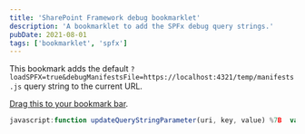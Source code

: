 ```yaml
---
title: 'SharePoint Framework debug bookmarklet'
description: 'A bookmarklet to add the SPFx debug query strings.'
pubDate: 2021-08-01
tags: ['bookmarklet', 'spfx']
---
```


This bookmark adds the default `?loadSPFX=true&debugManifestsFile=https://localhost:4321/temp/manifests.js` query string to the current URL.

<a href='javascript:function updateQueryStringParameter(uri, key, value) %7B var re = new RegExp("(%5B?&%5D)" + key + "=.\*?(&%7C$)", "i"); var separator = uri.indexOf("?") !== -1 ? "&" : "?"; if (uri.match(re)) %7B return uri.replace(re, "$1" + key + "=" + value + "$2"); %7D else %7B return uri + separator + key + "=" + value; %7D%7Dvar url = window.location.href;url = updateQueryStringParameter(url, "loadSPFX", "true");url = updateQueryStringParameter(url, "debugManifestsFile", "https://localhost:4321/temp/manifests.js");window.location.href = url;'>Drag this to your bookmark bar</a>.

```javascript
javascript:function updateQueryStringParameter(uri, key, value) %7B  var re = new RegExp("(%5B?&%5D)" + key + "=.*?(&%7C$)", "i");  var separator = uri.indexOf("?") !== -1 ? "&" : "?";  if (uri.match(re)) %7B    return uri.replace(re, "$1" + key + "=" + value + "$2");  %7D else %7B    return uri + separator + key + "=" + value;  %7D%7Dvar url = window.location.href;url = updateQueryStringParameter(url, "loadSPFX", "true");url = updateQueryStringParameter(url,    "debugManifestsFile",    "https://localhost:4321/temp/manifests.js");window.location.href = url;
```
